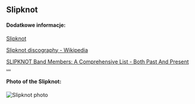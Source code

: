 ## Slipknot
#### Dodatkowe informacje:
[Slipknot](https://slipknot1.com/)

[Slipknot discography - Wikipedia](https://en.wikipedia.org/wiki/Slipknot_discography)

[SLIPKNOT Band Members: A Comprehensive List - Both Past And Present ...](https://loadedradio.com/slipknot-band-members-a-comprehensive-list/)

#### Photo of the Slipknot:
![Slipknot photo](https://cdn.mos.cms.futurecdn.net/nKCiiDgCyDCpxT844PQDAD.jpg)
